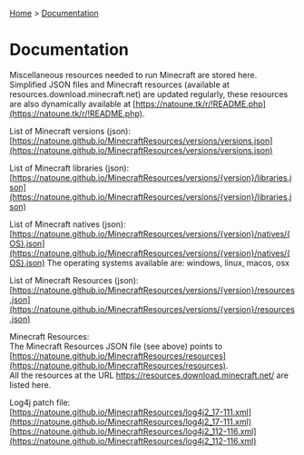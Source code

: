 [Home](/MinecraftResources) > [Documentation](/MinecraftResources/en_doc)

# Documentation

Miscellaneous resources needed to run Minecraft are stored here.  
Simplified JSON files and Minecraft resources (available at resources.download.minecraft.net) are updated regularly, these resources are also dynamically available at [https://natoune.tk/r/!README.php](https://natoune.tk/r/!README.php).

List of Minecraft versions (json):  
[https://natoune.github.io/MinecraftResources/versions/versions.json](https://natoune.github.io/MinecraftResources/versions/versions.json)

List of Minecraft libraries (json):  
[https://natoune.github.io/MinecraftResources/versions/{version}/libraries.json](https://natoune.github.io/MinecraftResources/versions/{version}/libraries.json)

List of Minecraft natives (json):  
[https://natoune.github.io/MinecraftResources/versions/{version}/natives/{OS}.json](https://natoune.github.io/MinecraftResources/versions/{version}/natives/{OS}.json)
The operating systems available are: windows, linux, macos, osx

List of Minecraft Resources (json):  
[https://natoune.github.io/MinecraftResources/versions/{version}/resources.json](https://natoune.github.io/MinecraftResources/versions/{version}/resources.json)


Minecraft Resources:  
The Minecraft Resources JSON file (see above) points to [https://natoune.github.io/MinecraftResources/resources](https://natoune.github.io/MinecraftResources/resources).  
All the resources at the URL https://resources.download.minecraft.net/ are listed here.


Log4j patch file:  
[https://natoune.github.io/MinecraftResources/log4j2_17-111.xml](https://natoune.github.io/MinecraftResources/log4j2_17-111.xml)  
[https://natoune.github.io/MinecraftResources/log4j2_112-116.xml](https://natoune.github.io/MinecraftResources/log4j2_112-116.xml) 
